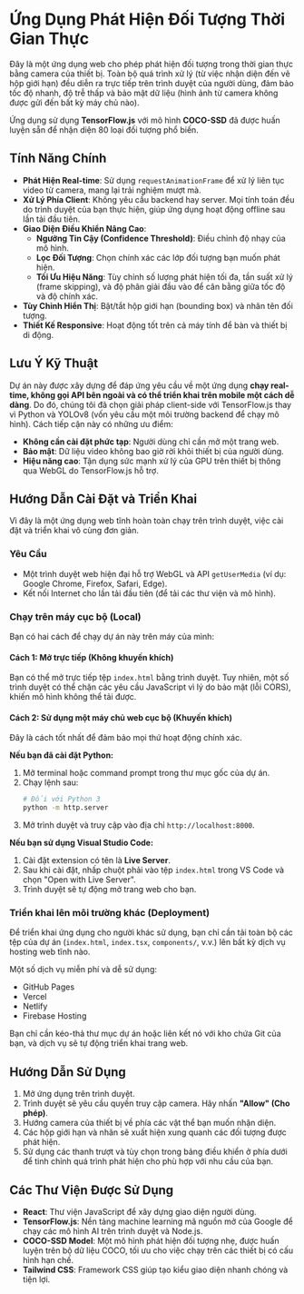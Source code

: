 
# Ứng Dụng Phát Hiện Đối Tượng Thời Gian Thực

Đây là một ứng dụng web cho phép phát hiện đối tượng trong thời gian thực bằng camera của thiết bị. Toàn bộ quá trình xử lý (từ việc nhận diện đến vẽ hộp giới hạn) đều diễn ra trực tiếp trên trình duyệt của người dùng, đảm bảo tốc độ nhanh, độ trễ thấp và bảo mật dữ liệu (hình ảnh từ camera không được gửi đến bất kỳ máy chủ nào).

Ứng dụng sử dụng **TensorFlow.js** với mô hình **COCO-SSD** đã được huấn luyện sẵn để nhận diện 80 loại đối tượng phổ biến.

## Tính Năng Chính

- **Phát Hiện Real-time**: Sử dụng `requestAnimationFrame` để xử lý liên tục video từ camera, mang lại trải nghiệm mượt mà.
- **Xử Lý Phía Client**: Không yêu cầu backend hay server. Mọi tính toán đều do trình duyệt của bạn thực hiện, giúp ứng dụng hoạt động offline sau lần tải đầu tiên.
- **Giao Diện Điều Khiển Nâng Cao**:
  - **Ngưỡng Tin Cậy (Confidence Threshold)**: Điều chỉnh độ nhạy của mô hình.
  - **Lọc Đối Tượng**: Chọn chính xác các lớp đối tượng bạn muốn phát hiện.
  - **Tối Ưu Hiệu Năng**: Tùy chỉnh số lượng phát hiện tối đa, tần suất xử lý (frame skipping), và độ phân giải đầu vào để cân bằng giữa tốc độ và độ chính xác.
- **Tùy Chỉnh Hiển Thị**: Bật/tắt hộp giới hạn (bounding box) và nhãn tên đối tượng.
- **Thiết Kế Responsive**: Hoạt động tốt trên cả máy tính để bàn và thiết bị di động.

## Lưu Ý Kỹ Thuật

Dự án này được xây dựng để đáp ứng yêu cầu về một ứng dụng **chạy real-time, không gọi API bên ngoài và có thể triển khai trên mobile một cách dễ dàng**. Do đó, chúng tôi đã chọn giải pháp client-side với TensorFlow.js thay vì Python và YOLOv8 (vốn yêu cầu một môi trường backend để chạy mô hình). Cách tiếp cận này có những ưu điểm:

- **Không cần cài đặt phức tạp**: Người dùng chỉ cần mở một trang web.
- **Bảo mật**: Dữ liệu video không bao giờ rời khỏi thiết bị của người dùng.
- **Hiệu năng cao**: Tận dụng sức mạnh xử lý của GPU trên thiết bị thông qua WebGL do TensorFlow.js hỗ trợ.

## Hướng Dẫn Cài Đặt và Triển Khai

Vì đây là một ứng dụng web tĩnh hoàn toàn chạy trên trình duyệt, việc cài đặt và triển khai vô cùng đơn giản.

### Yêu Cầu

- Một trình duyệt web hiện đại hỗ trợ WebGL và API `getUserMedia` (ví dụ: Google Chrome, Firefox, Safari, Edge).
- Kết nối Internet cho lần tải đầu tiên (để tải các thư viện và mô hình).

### Chạy trên máy cục bộ (Local)

Bạn có hai cách để chạy dự án này trên máy của mình:

#### Cách 1: Mở trực tiếp (Không khuyến khích)

Bạn có thể mở trực tiếp tệp `index.html` bằng trình duyệt. Tuy nhiên, một số trình duyệt có thể chặn các yêu cầu JavaScript vì lý do bảo mật (lỗi CORS), khiến mô hình không thể tải được.

#### Cách 2: Sử dụng một máy chủ web cục bộ (Khuyến khích)

Đây là cách tốt nhất để đảm bảo mọi thứ hoạt động chính xác.

**Nếu bạn đã cài đặt Python:**

1.  Mở terminal hoặc command prompt trong thư mục gốc của dự án.
2.  Chạy lệnh sau:
    ```bash
    # Đối với Python 3
    python -m http.server
    ```
3.  Mở trình duyệt và truy cập vào địa chỉ `http://localhost:8000`.

**Nếu bạn sử dụng Visual Studio Code:**

1.  Cài đặt extension có tên là **Live Server**.
2.  Sau khi cài đặt, nhấp chuột phải vào tệp `index.html` trong VS Code và chọn "Open with Live Server".
3.  Trình duyệt sẽ tự động mở trang web cho bạn.

### Triển khai lên môi trường khác (Deployment)

Để triển khai ứng dụng cho người khác sử dụng, bạn chỉ cần tải toàn bộ các tệp của dự án (`index.html`, `index.tsx`, `components/`, v.v.) lên bất kỳ dịch vụ hosting web tĩnh nào.

Một số dịch vụ miễn phí và dễ sử dụng:
-   GitHub Pages
-   Vercel
-   Netlify
-   Firebase Hosting

Bạn chỉ cần kéo-thả thư mục dự án hoặc liên kết nó với kho chứa Git của bạn, và dịch vụ sẽ tự động triển khai trang web.

## Hướng Dẫn Sử Dụng

1.  Mở ứng dụng trên trình duyệt.
2.  Trình duyệt sẽ yêu cầu quyền truy cập camera. Hãy nhấn **"Allow" (Cho phép)**.
3.  Hướng camera của thiết bị về phía các vật thể bạn muốn nhận diện.
4.  Các hộp giới hạn và nhãn sẽ xuất hiện xung quanh các đối tượng được phát hiện.
5.  Sử dụng các thanh trượt và tùy chọn trong bảng điều khiển ở phía dưới để tinh chỉnh quá trình phát hiện cho phù hợp với nhu cầu của bạn.

## Các Thư Viện Được Sử Dụng

-   **React**: Thư viện JavaScript để xây dựng giao diện người dùng.
-   **TensorFlow.js**: Nền tảng machine learning mã nguồn mở của Google để chạy các mô hình AI trên trình duyệt và Node.js.
-   **COCO-SSD Model**: Một mô hình phát hiện đối tượng nhẹ, được huấn luyện trên bộ dữ liệu COCO, tối ưu cho việc chạy trên các thiết bị có cấu hình hạn chế.
-   **Tailwind CSS**: Framework CSS giúp tạo kiểu giao diện nhanh chóng và tiện lợi.
